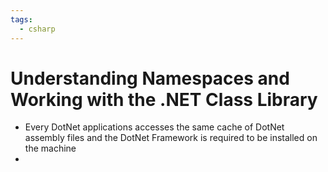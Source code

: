 ```yaml
---
tags:
  - csharp
---
```

# Understanding Namespaces and Working with the .NET Class Library

* Every DotNet applications accesses the same cache of DotNet assembly files and the DotNet Framework is required to be installed on the machine
* 